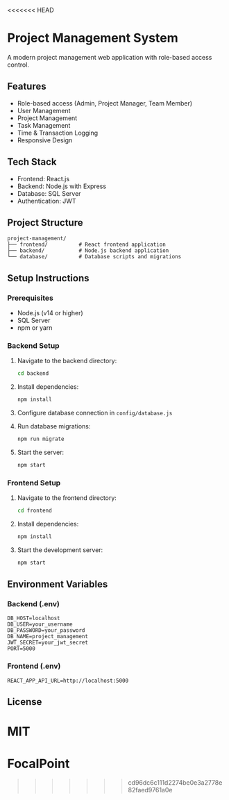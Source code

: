 <<<<<<< HEAD
# Project Management System

A modern project management web application with role-based access control.

## Features

- Role-based access (Admin, Project Manager, Team Member)
- User Management
- Project Management
- Task Management
- Time & Transaction Logging
- Responsive Design

## Tech Stack

- Frontend: React.js
- Backend: Node.js with Express
- Database: SQL Server
- Authentication: JWT

## Project Structure

```
project-management/
├── frontend/          # React frontend application
├── backend/           # Node.js backend application
└── database/          # Database scripts and migrations
```

## Setup Instructions

### Prerequisites

- Node.js (v14 or higher)
- SQL Server
- npm or yarn

### Backend Setup

1. Navigate to the backend directory:
   ```bash
   cd backend
   ```

2. Install dependencies:
   ```bash
   npm install
   ```

3. Configure database connection in `config/database.js`

4. Run database migrations:
   ```bash
   npm run migrate
   ```

5. Start the server:
   ```bash
   npm start
   ```

### Frontend Setup

1. Navigate to the frontend directory:
   ```bash
   cd frontend
   ```

2. Install dependencies:
   ```bash
   npm install
   ```

3. Start the development server:
   ```bash
   npm start
   ```

## Environment Variables

### Backend (.env)
```
DB_HOST=localhost
DB_USER=your_username
DB_PASSWORD=your_password
DB_NAME=project_management
JWT_SECRET=your_jwt_secret
PORT=5000
```

### Frontend (.env)
```
REACT_APP_API_URL=http://localhost:5000
```

## License

MIT 
=======
# FocalPoint
>>>>>>> cd96dc6c111d2274be0e3a2778e82faed9761a0e
